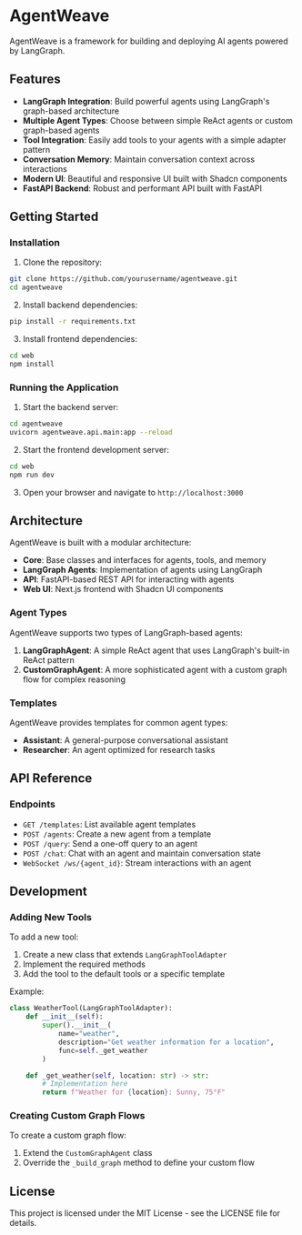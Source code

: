 # AgentWeave

AgentWeave is a framework for building and deploying AI agents powered by LangGraph.

## Features

- **LangGraph Integration**: Build powerful agents using LangGraph's graph-based architecture
- **Multiple Agent Types**: Choose between simple ReAct agents or custom graph-based agents
- **Tool Integration**: Easily add tools to your agents with a simple adapter pattern
- **Conversation Memory**: Maintain conversation context across interactions
- **Modern UI**: Beautiful and responsive UI built with Shadcn components
- **FastAPI Backend**: Robust and performant API built with FastAPI

## Getting Started

### Installation

1. Clone the repository:
```bash
git clone https://github.com/yourusername/agentweave.git
cd agentweave
```

2. Install backend dependencies:
```bash
pip install -r requirements.txt
```

3. Install frontend dependencies:
```bash
cd web
npm install
```

### Running the Application

1. Start the backend server:
```bash
cd agentweave
uvicorn agentweave.api.main:app --reload
```

2. Start the frontend development server:
```bash
cd web
npm run dev
```

3. Open your browser and navigate to `http://localhost:3000`

## Architecture

AgentWeave is built with a modular architecture:

- **Core**: Base classes and interfaces for agents, tools, and memory
- **LangGraph Agents**: Implementation of agents using LangGraph
- **API**: FastAPI-based REST API for interacting with agents
- **Web UI**: Next.js frontend with Shadcn UI components

### Agent Types

AgentWeave supports two types of LangGraph-based agents:

1. **LangGraphAgent**: A simple ReAct agent that uses LangGraph's built-in ReAct pattern
2. **CustomGraphAgent**: A more sophisticated agent with a custom graph flow for complex reasoning

### Templates

AgentWeave provides templates for common agent types:

- **Assistant**: A general-purpose conversational assistant
- **Researcher**: An agent optimized for research tasks

## API Reference

### Endpoints

- `GET /templates`: List available agent templates
- `POST /agents`: Create a new agent from a template
- `POST /query`: Send a one-off query to an agent
- `POST /chat`: Chat with an agent and maintain conversation state
- `WebSocket /ws/{agent_id}`: Stream interactions with an agent

## Development

### Adding New Tools

To add a new tool:

1. Create a new class that extends `LangGraphToolAdapter`
2. Implement the required methods
3. Add the tool to the default tools or a specific template

Example:
```python
class WeatherTool(LangGraphToolAdapter):
    def __init__(self):
        super().__init__(
            name="weather",
            description="Get weather information for a location",
            func=self._get_weather
        )

    def _get_weather(self, location: str) -> str:
        # Implementation here
        return f"Weather for {location}: Sunny, 75°F"
```

### Creating Custom Graph Flows

To create a custom graph flow:

1. Extend the `CustomGraphAgent` class
2. Override the `_build_graph` method to define your custom flow

## License

This project is licensed under the MIT License - see the LICENSE file for details.
